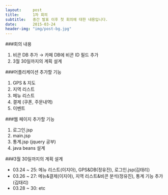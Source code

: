 ```yaml
---
layout:     post
title:      1차 회의
subtitle:   중간 발표 이후 첫 회의에 대한 내용입니다.
date:       2015-03-24
header-img: "img/post-bg.jpg"
---
```


###회의 내용
  1. 비콘 DB 추가 → 카페 DB에 비콘 ID 필드 추가
  2. 3월 30일까지의 계획 설계  

###어플리케이션 추가할 기능
  1. GPS & 지도
  2. 지역 리스트
  3. 메뉴 리스트
  4. 결제 (쿠폰, 주문내역)
  5. 이벤트  

###웹 페이지 추가할 기능
  1. 로그인.jsp
  2. main.jsp
  3. 통계.jsp (jquery 공부)
  4. java beans 설계  

###3월 30일까지의 계획 설계
  - 03.24 ~ 25: 메뉴 리스트(이지아), GPS&DB(정유진), 로그인.jsp(김태리)
  - 03.26 ~ 27: 메뉴&결제(이지아), 지역 리스트&비콘 분석(정유진), 통계 기능 추가(김태리)
  - 03.28 ~ 30: etc